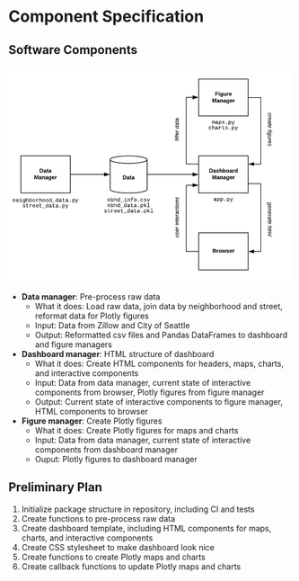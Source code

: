 # Component Specification

<!---
The document should have sections for:
* **Software components** High level description of the software components such as: *data manager*, which provides a simplified interface to your data and provides application specific features (e.g., querying data subsets); and *visualization manager*, which displays data frames as a plot. Describe at least 3 components specifying what it does, inputs it requires, and outputs it provides.
* **Interactions to accomplish use cases** Describe how the above software components interact to accomplish at least one of your use cases.
* **Preliminary plan** A list of tasks in priority order.
--->

## Software Components

![](flowchart.png)

* **Data manager**: Pre-process raw data
   * What it does: Load raw data, join data by neighborhood and street, reformat data for Plotly figures
   * Input: Data from Zillow and City of Seattle
   * Output: Reformatted csv files and Pandas DataFrames to dashboard and figure managers
* **Dashboard manager**: HTML structure of dashboard
   * What it does: Create HTML components for headers, maps, charts, and interactive components
   * Input: Data from data manager, current state of interactive components from browser, Plotly figures from figure manager
   * Output: Current state of interactive components to figure manager, HTML components to browser
* **Figure manager**: Create Plotly figures
   * What it does: Create Plotly figures for maps and charts
   * Input: Data from data manager, current state of interactive components from dashboard manager
   * Ouput: Plotly figures to dashboard manager

## Preliminary Plan
1. Initialize package structure in repository, including CI and tests
2. Create functions to pre-process raw data
3. Create dashboard template, including HTML components for maps, charts, and interactive components
4. Create CSS stylesheet to make dashboard look nice
5. Create functions to create Plotly maps and charts
6. Create callback functions to update Plotly maps and charts
